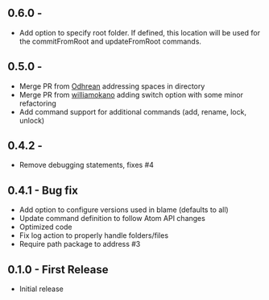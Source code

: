 ## 0.6.0 -
* Add option to specify root folder. If defined, this location will be used for the commitFromRoot and updateFromRoot commands.

## 0.5.0 -
* Merge PR from [Odhrean](https://github.com/Odhrean) addressing spaces in directory
* Merge PR from [williamokano](https://github.com/williamokano) adding switch option with some minor refactoring
* Add command support for additional commands (add, rename, lock, unlock)

## 0.4.2 -
* Remove debugging statements, fixes #4

## 0.4.1 - Bug fix
* Add option to configure versions used in blame (defaults to all)
* Update command definition to follow Atom API changes
* Optimized code
* Fix log action to properly handle folders/files
* Require path package to address #3

## 0.1.0 - First Release
* Initial release

